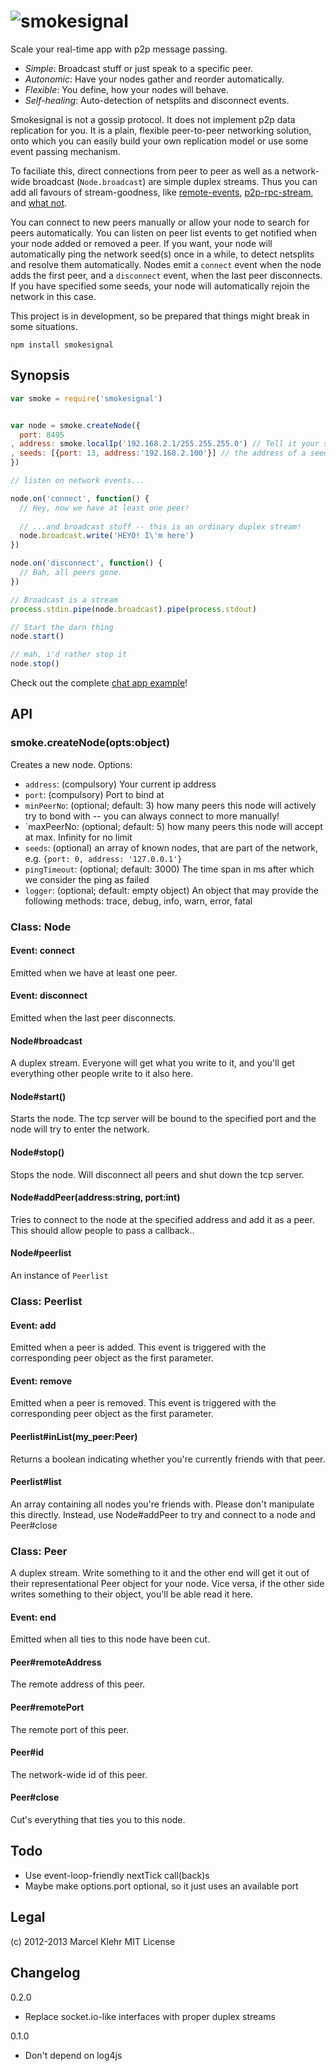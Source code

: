 # ![smokesignal](https://raw.github.com/marcelklehr/smokesignal/develop/smokesignal.png)

Scale your real-time app with p2p message passing.

* *Simple*: Broadcast stuff or just speak to a specific peer.
* *Autonomic*: Have your nodes gather and reorder automatically.
* *Flexible*: You define, how your nodes will behave.
* *Self-healing*: Auto-detection of netsplits and disconnect events.

Smokesignal is not a gossip protocol. It does not implement p2p data replication for you. It is a plain, flexible peer-to-peer networking solution, onto which you can easily build your own replication model or use some event passing mechanism.

To faciliate this, direct connections from peer to peer as well as a network-wide broadcast (`Node.broadcast`) are simple duplex streams. Thus you can add all favours of stream-goodness, like [remote-events](https://github.com/dominictarr/remote-events), [p2p-rpc-stream](https://github.com/marcelklehr/p2p-rpc-stream), and [what not](https://github.com/substack/stream-handbook#read-more).

You can connect to new peers manually or allow your node to search for peers automatically. You can listen on peer list events to get notified when your node added or removed a peer.
If you want, your node will automatically ping the network seed(s) once in a while, to detect netsplits and resolve them automatically. 
Nodes emit a `connect` event when the node adds the first peer, and a `disconnect` event, when the last peer disconnects. If you have specified some seeds, your node will automatically rejoin the network in this case.

This project is in development, so be prepared that things might break in some situations.

```
npm install smokesignal
```

## Synopsis

```js
var smoke = require('smokesignal')


var node = smoke.createNode({
  port: 8495
, address: smoke.localIp('192.168.2.1/255.255.255.0') // Tell it your subnet and it'll figure out the right IP for you
, seeds: [{port: 13, address:'192.168.2.100'}] // the address of a seed (a known node)
})

// listen on network events...

node.on('connect', function() {
  // Hey, now we have at least one peer!
  
  // ...and broadcast stuff -- this is an ordinary duplex stream!
  node.broadcast.write('HEYO! I\'m here')
})

node.on('disconnect', function() {
  // Bah, all peers gone.
})

// Broadcast is a stream
process.stdin.pipe(node.broadcast).pipe(process.stdout)

// Start the darn thing
node.start()

// mah, i'd rather stop it
node.stop()
```

Check out the complete [chat app example](https://github.com/marcelklehr/smokesignal/tree/develop/example/ChatApp)!

## API

### smoke.createNode(opts:object)
Creates a new node.
Options:

 * `address`: (compulsory) Your current ip address
 * `port`: (compulsory) Port to bind at
 * `minPeerNo`: (optional; default: 3) how many peers this node will actively try to bond with -- you can always connect to more manually!
 * `maxPeerNo: (optional; default: 5) how many peers this node will accept at max. Infinity for no limit
 * `seeds`: (optional) an array of known nodes, that are part of the network, e.g. `{port: 0, address: '127.0.0.1'}`
 * `pingTimeout`: (optional; default: 3000)  The time span in ms after which we consider the ping as failed
 * `logger`: (optional; default: empty object) An object that may provide the following methods: trace, debug, info, warn, error, fatal

### Class: Node

#### Event: connect
Emitted when we have at least one peer.

#### Event: disconnect
Emitted when the last peer disconnects.

#### Node#broadcast
A duplex stream. Everyone will get what you write to it, and you'll get everything other people write to it also here.

#### Node#start()
Starts the node. The tcp server will be bound to the specified port and the node will try to enter the network.

#### Node#stop()
Stops the node. Will disconnect all peers and shut down the tcp server.

#### Node#addPeer(address:string, port:int)
Tries to connect to the node at the specified address and add it as a peer.
This should allow people to pass a callback..

#### Node#peerlist
An instance of `Peerlist`

### Class: Peerlist

#### Event: add
Emitted when a peer is added. This event is triggered with the corresponding peer object as the first parameter.

#### Event: remove
Emitted when a peer is removed. This event is triggered with the corresponding peer object as the first parameter.

#### Peerlist#inList(my_peer:Peer)
Returns a boolean indicating whether you're currently friends with that peer.

#### Peerlist#list
An array containing all nodes you're friends with. Please don't manipulate this directly. Instead, use Node#addPeer to try and connect to a node and Peer#close

### Class: Peer
A duplex stream. Write something to it and the other end will get it out of their representational Peer object for your node. Vice versa, if the other side writes something to their object, you'll be able read it here.

#### Event: end
Emitted when all ties to this node have been cut.

#### Peer#remoteAddress
The remote address of this peer.

#### Peer#remotePort
The remote port of this peer.

#### Peer#id
The network-wide id of this peer.

#### Peer#close
Cut's everything that ties you to this node.

## Todo

 * Use event-loop-friendly nextTick call(back)s
 * Maybe make options.port optional, so it just uses an available port
 
## Legal
(c) 2012-2013 Marcel Klehr
MIT License

## Changelog

0.2.0
 * Replace socket.io-like interfaces with proper duplex streams

0.1.0
 * Don't depend on log4js